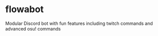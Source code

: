 # flowabot
Modular Discord bot with fun features including twitch commands and advanced osu! commands
